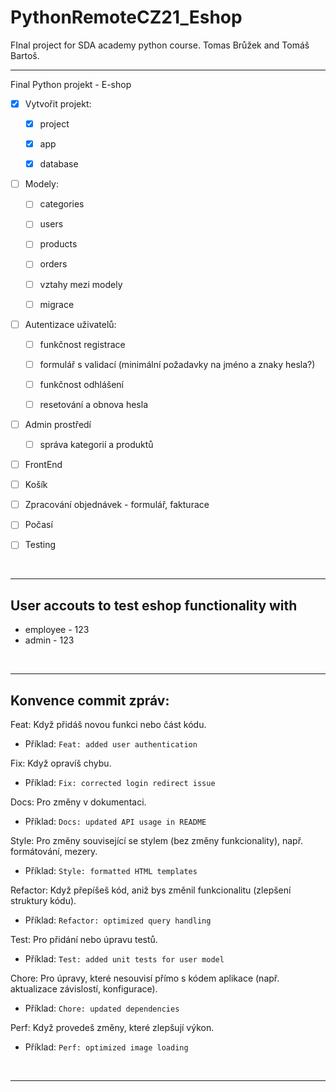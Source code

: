 # PythonRemoteCZ21_Eshop
FInal project for SDA academy python course. Tomas Brůžek and Tomáš Bartoš.

<hr>

Final Python projekt - E-shop
- [x] Vytvořit projekt:
  - [x] project
  - [x] app
  - [x] database


- [ ] Modely:
  - [ ] categories
  - [ ] users
  - [ ] products
  - [ ] orders
  - [ ] vztahy mezi modely
  - [ ] migrace


- [ ] Autentizace uživatelů:
  - [ ] funkčnost registrace
  - [ ] formulář s validací (minimální požadavky na jméno a znaky hesla?)
  - [ ] funkčnost odhlášení
  - [ ] resetování a obnova hesla


- [ ] Admin prostředí
  - [ ] správa kategorií a produktů


- [ ] FrontEnd
- [ ] Košík
- [ ] Zpracování objednávek - formulář, fakturace
- [ ] Počasí
- [ ] Testing 


<br>
<hr>

## User accouts to test eshop functionality with
<ul>
<li>employee - 123</li>
<li>admin - 123</li>

</ul>
 
<br>
<hr>

## Konvence commit zpráv:
Feat: Když přidáš novou funkci nebo část kódu.
- Příklad: `Feat: added user authentication`

Fix: Když opravíš chybu.
- Příklad: `Fix: corrected login redirect issue`

Docs: Pro změny v dokumentaci.
- Příklad: `Docs: updated API usage in README`

Style: Pro změny související se stylem (bez změny funkcionality), např. formátování, mezery.
- Příklad: `Style: formatted HTML templates`

Refactor: Když přepíšeš kód, aniž bys změnil funkcionalitu (zlepšení struktury kódu).
- Příklad: `Refactor: optimized query handling`

Test: Pro přidání nebo úpravu testů.
- Příklad: `Test: added unit tests for user model`

Chore: Pro úpravy, které nesouvisí přímo s kódem aplikace (např. aktualizace závislostí, konfigurace).
- Příklad: `Chore: updated dependencies`

Perf: Když provedeš změny, které zlepšují výkon.
- Příklad: `Perf: optimized image loading`

<br>
<hr>